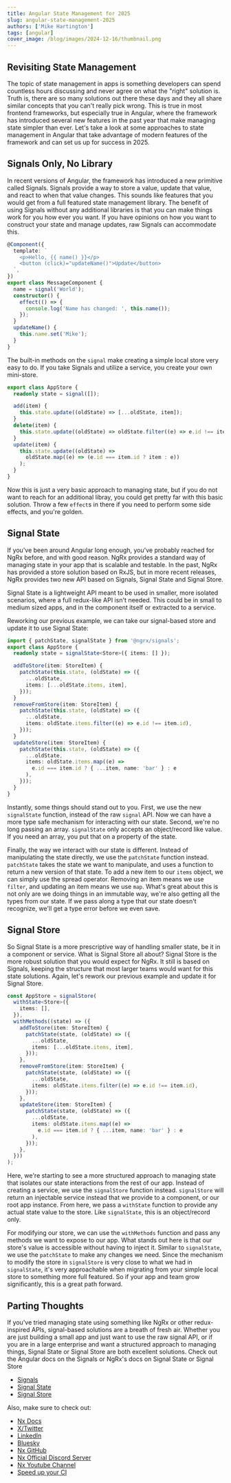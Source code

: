 ```yaml
---
title: Angular State Management for 2025
slug: angular-state-management-2025
authors: ['Mike Hartington']
tags: [angular]
cover_image: /blog/images/2024-12-16/thumbnail.png
---
```


## Revisiting State Management

The topic of state management in apps is something developers can spend countless hours discussing and never agree on what the "right" solution is. Truth is, there are so many solutions out there these days and they all share similar concepts that you can't really pick wrong. This is true in most frontend frameworks, but especially true in Angular, where the framework has introduced several new features in the past year that make managing state simpler than ever. Let's take a look at some approaches to state management in Angular that take advantage of modern features of the framework and can set us up for success in 2025.

## Signals Only, No Library

In recent versions of Angular, the framework has introduced a new primitive called Signals. Signals provide a way to store a value, update that value, and react to when that value changes. This sounds like features that you would get from a full featured state management library. The benefit of using Signals without any additional libraries is that you can make things work for you how ever you want. If you have opinions on how you want to construct your state and manage updates, raw Signals can accommodate this.

```ts
@Component({
  template: `
    <p>Hello, {{ name() }}</p>
    <button (click)="updateName()">Update</button>
  `,
})
export class MessageComponent {
  name = signal('World');
  constructor() {
    effect(() => {
      console.log('Name has changed: ', this.name());
    });
  }
  updateName() {
    this.name.set('Mike');
  }
}
```

The built-in methods on the `signal` make creating a simple local store very easy to do. If you take Signals and utilize a service, you create your own mini-store.

```ts
export class AppStore {
  readonly state = signal([]);

  add(item) {
    this.state.update((oldState) => [...oldState, item]);
  }
  delete(item) {
    this.state.update((oldState) => oldState.filter((e) => e.id !== item.id));
  }
  update(item) {
    this.state.update((oldState) =>
      oldState.map((e) => (e.id === item.id ? item : e))
    );
  }
}
```

Now this is just a very basic approach to managing state, but if you do not want to reach for an additional libray, you could get pretty far with this basic solution. Throw a few `effect`s in there if you need to perform some side effects, and you're golden.

## Signal State

If you've been around Angular long enough, you've probably reached for NgRx before, and with good reason. NgRx provides a standard way of managing state in your app that is scalable and testable. In the past, NgRx has provided a store solution based on RxJS, but in more recent releases, NgRx provides two new API based on Signals, Signal State and Signal Store.

Signal State is a lightweight API meant to be used in smaller, more isolated scenarios, where a full redux-like API isn't needed. This could be in small to medium sized apps, and in the component itself or extracted to a service.

Reworking our previous example, we can take our signal-based store and update it to use Signal State:

```ts
import { patchState, signalState } from '@ngrx/signals';
export class AppStore {
  readonly state = signalState<Store>({ items: [] });

  addToStore(item: StoreItem) {
    patchState(this.state, (oldState) => ({
      ...oldState,
      items: [...oldState.items, item],
    }));
  }
  removeFromStore(item: StoreItem) {
    patchState(this.state, (oldState) => ({
      ...oldState,
      items: oldState.items.filter((e) => e.id !== item.id),
    }));
  }
  updateStore(item: StoreItem) {
    patchState(this.state, (oldState) => ({
      ...oldState,
      items: oldState.items.map((e) =>
        e.id === item.id ? { ...item, name: 'bar' } : e
      ),
    }));
  }
}
```

Instantly, some things should stand out to you. First, we use the new `signalState` function, instead of the raw `signal` API. Now we can have a more type safe mechanism for interacting with our state. Second, we're no long passing an array. `signalState` only accepts an object/record like value. If you need an array, you put that on a property of the state.

Finally, the way we interact with our state is different. Instead of manipulating the state directly, we use the `patchState` function instead. `patchState` takes the state we want to manipulate, and uses a function to return a new version of that state. To add a new item to our `items` object, we can simply use the spread operator. Removing an item means we use `filter`, and updating an item means we use `map`. What's great about this is not only are we doing things in an immutable way, we're also getting all the types from our state. If we pass along a type that our state doesn't recognize, we'll get a type error before we even save.

## Signal Store

So Signal State is a more prescriptive way of handling smaller state, be it in a component or service. What is Signal Store all about? Signal Store is the more robust solution that you would expect for NgRx. It still is based on Signals, keeping the structure that most larger teams would want for this state solutions. Again, let's rework our previous example and update it for Signal Store.

```ts
const AppStore = signalStore(
  withState<Store>({
    items: [],
  }),
  withMethods((state) => ({
    addToStore(item: StoreItem) {
      patchState(state, (oldState) => ({
        ...oldState,
        items: [...oldState.items, item],
      }));
    },
    removeFromStore(item: StoreItem) {
      patchState(state, (oldState) => ({
        ...oldState,
        items: oldState.items.filter((e) => e.id !== item.id),
      }));
    },
    updateStore(item: StoreItem) {
      patchState(state, (oldState) => ({
        ...oldState,
        items: oldState.items.map((e) =>
          e.id === item.id ? { ...item, name: 'bar' } : e
        ),
      }));
    },
  }))
);
```

Here, we're starting to see a more structured approach to managing state that isolates our state interactions from the rest of our app. Instead of creating a service, we use the `signalStore` function instead. `signalStore` will return an injectable service instead that we provide to a component, or our root app instance. From here, we pass a `withState` function to provide any actual state value to the store. Like `signalState`, this is an object/record only.

For modifying our store, we can use the `withMethods` function and pass any methods we want to expose to our app. What stands out here is that our store's value is accessible without having to inject it. Similar to `signalState`, we use the `patchState` to make any changes we need. Since the mechanism to modify the store in `signalStore` is very close to what we had in `signalState`, it's very approachable when migrating from your simple local store to something more full featured. So if your app and team grow significantly, this is a great path forward.

## Parting Thoughts

If you've tried managing state using something like NgRx or other redux-inspired APIs, signal-based solutions are a breath of fresh air. Whether you are just building a small app and just want to use the raw signal API, or if you are in a large enterprise and want a structured approach to managing things, Signal State or Signal Store are both excellent solutions. Check out the Angular docs on the Signals or NgRx's docs on Signal State or Signal Store

- [Signals](https://angular.dev/essentials/signals)
- [Signal State](https://ngrx.io/guide/signals/signal-state)
- [Signal Store](https://ngrx.io/guide/signals/signal-store)

Also, make sure to check out:

- [Nx Docs](https://www.notion.so/getting-started/intro)
- [X/Twitter](https://twitter.com/nxdevtools)
- [LinkedIn](https://www.linkedin.com/company/nrwl/)
- [Bluesky](https://bsky.app/profile/nx.dev)
- [Nx GitHub](https://github.com/nrwl/nx)
- [Nx Official Discord Server](https://go.nx.dev/community)
- [Nx Youtube Channel](https://www.youtube.com/@nxdevtools)
- [Speed up your CI](/nx-cloud)
